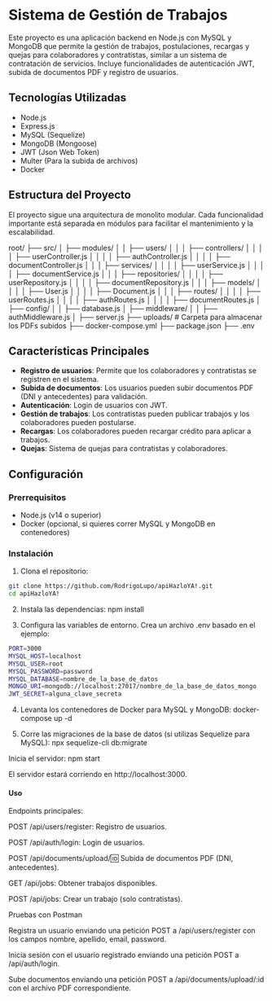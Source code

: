 # Sistema de Gestión de Trabajos

Este proyecto es una aplicación backend en Node.js con MySQL y MongoDB que permite la gestión de trabajos, postulaciones, recargas y quejas para colaboradores y contratistas, similar a un sistema de contratación de servicios. Incluye funcionalidades de autenticación JWT, subida de documentos PDF y registro de usuarios.

## Tecnologías Utilizadas

- Node.js
- Express.js
- MySQL (Sequelize)
- MongoDB (Mongoose)
- JWT (Json Web Token)
- Multer (Para la subida de archivos)
- Docker

## Estructura del Proyecto

El proyecto sigue una arquitectura de monolito modular. Cada funcionalidad importante está separada en módulos para facilitar el mantenimiento y la escalabilidad.

root/
├── src/
│   ├── modules/
│   │   ├── users/
│   │   │   ├── controllers/
│   │   │   │   ├── userController.js
│   │   │   │   ├── authController.js
│   │   │   │   ├── documentController.js
│   │   │   ├── services/
│   │   │   │   ├── userService.js
│   │   │   │   ├── documentService.js
│   │   │   ├── repositories/
│   │   │   │   ├── userRepository.js
│   │   │   │   ├── documentRepository.js
│   │   │   ├── models/
│   │   │   │   ├── User.js
│   │   │   │   ├── Document.js
│   │   │   ├── routes/
│   │   │   │   ├── userRoutes.js
│   │   │   │   ├── authRoutes.js
│   │   │   │   ├── documentRoutes.js
│   ├── config/
│   │   ├── database.js
│   ├── middleware/
│   │   ├── authMiddleware.js
│   ├── server.js
├── uploads/  # Carpeta para almacenar los PDFs subidos
├── docker-compose.yml
├── package.json
├── .env


## Características Principales

- **Registro de usuarios**: Permite que los colaboradores y contratistas se registren en el sistema.
- **Subida de documentos**: Los usuarios pueden subir documentos PDF (DNI y antecedentes) para validación.
- **Autenticación**: Login de usuarios con JWT.
- **Gestión de trabajos**: Los contratistas pueden publicar trabajos y los colaboradores pueden postularse.
- **Recargas**: Los colaboradores pueden recargar crédito para aplicar a trabajos.
- **Quejas**: Sistema de quejas para contratistas y colaboradores.

## Configuración

### Prerrequisitos

- Node.js (v14 o superior)
- Docker (opcional, si quieres correr MySQL y MongoDB en contenedores)

### Instalación

1. Clona el repositorio:

```bash
git clone https://github.com/RodrigoLupo/apiHazloYA!.git
cd apiHazloYA!
```
2. Instala las dependencias:
npm install

3. Configura las variables de entorno. Crea un archivo .env basado en el ejemplo:
```bash
PORT=3000
MYSQL_HOST=localhost
MYSQL_USER=root
MYSQL_PASSWORD=password
MYSQL_DATABASE=nombre_de_la_base_de_datos
MONGO_URI=mongodb://localhost:27017/nombre_de_la_base_de_datos_mongo
JWT_SECRET=alguna_clave_secreta
```
4. Levanta los contenedores de Docker para MySQL y MongoDB:
docker-compose up -d

5. Corre las migraciones de la base de datos (si utilizas Sequelize para MySQL):
npx sequelize-cli db:migrate

Inicia el servidor:
npm start

El servidor estará corriendo en http://localhost:3000.

#### Uso

Endpoints principales:

POST /api/users/register: Registro de usuarios.

POST /api/auth/login: Login de usuarios.

POST /api/documents/upload/:id: Subida de documentos PDF (DNI, antecedentes).

GET /api/jobs: Obtener trabajos disponibles.

POST /api/jobs: Crear un trabajo (solo contratistas).

Pruebas con Postman

Registra un usuario enviando una petición POST a /api/users/register con los campos nombre, apellido, email, password.

Inicia sesión con el usuario registrado enviando una petición POST a /api/auth/login.

Sube documentos enviando una petición POST a /api/documents/upload/:id con el archivo PDF correspondiente.

